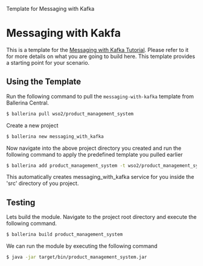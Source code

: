 Template for Messaging with Kafka

# Messaging with Kakfa

This is a template for the [Messaging with Kafka Tutorial](https://ei.docs.wso2.com/en/latest/ballerina-integrator/learn/tutorials/messaging-integrations/messaging-with-kafka/1/).
Please refer to it for more details on what you are going to build here. This template provides a starting point for your scenario. 

## Using the Template

Run the following command to pull the `messaging-with-kafka` template from Ballerina Central.

```bash
$ ballerina pull wso2/product_management_system
```

Create a new project

```bash
$ ballerina new messaging_with_kafka
```

Now navigate into the above project directory you created and run the following command to apply the predefined template 
you pulled earlier

```bash
$ ballerina add product_management_system -t wso2/product_management_system
```

This automatically creates messaging_with_kafka service for you inside the 'src' directory of you project.

## Testing
Lets build the module. Navigate to the project root directory and execute the following command.

```bash
$ ballerina build product_management_system
```

We can run the module by executing the following command

```bash
$ java -jar target/bin/product_management_system.jar
```

